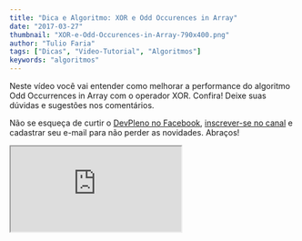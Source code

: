 ```yaml
---
title: "Dica e Algoritmo: XOR e Odd Occurences in Array"
date: "2017-03-27"
thumbnail: "XOR-e-Odd-Occurences-in-Array-790x400.png"
author: "Tulio Faria"
tags: ["Dicas", "Video-Tutorial", "Algoritmos"]
keywords: "algoritmos"
---
```



Neste vídeo você vai entender como melhorar a performance do algoritmo Odd Occurrences in Array com o operador XOR. Confira!  Deixe suas dúvidas e sugestões nos comentários. 

Não se esqueça de curtir o [DevPleno no Facebook](https://www.facebook.com/devpleno/), [inscrever-se no canal](https://www.youtube.com/devplenocom) e cadastrar seu e-mail para não perder as novidades. Abraços!


<div class="embed-responsive embed-responsive-16by9">
 <iframe class="embed-responsive-item" src="https://www.youtube.com/embed/68hCa3SY2aM" allowfullscreen></iframe>
  </div>